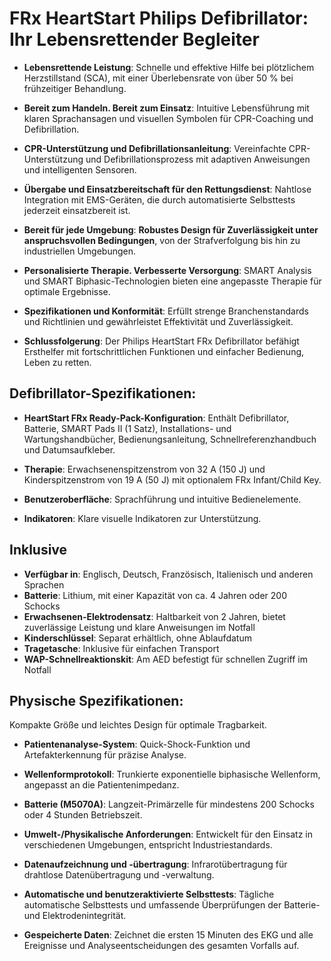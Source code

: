 # FRx HeartStart Philips Defibrillator: Ihr Lebensrettender Begleiter

- **Lebensrettende Leistung**: Schnelle und effektive Hilfe bei plötzlichem Herzstillstand (SCA), mit einer Überlebensrate von über 50 % bei frühzeitiger Behandlung.

- **Bereit zum Handeln. Bereit zum Einsatz**: Intuitive Lebensführung mit klaren Sprachansagen und visuellen Symbolen für CPR-Coaching und Defibrillation.

- **CPR-Unterstützung und Defibrillationsanleitung**: Vereinfachte CPR-Unterstützung und Defibrillationsprozess mit adaptiven Anweisungen und intelligenten Sensoren.

- **Übergabe und Einsatzbereitschaft für den Rettungsdienst**: Nahtlose Integration mit EMS-Geräten, die durch automatisierte Selbsttests jederzeit einsatzbereit ist.

- **Bereit für jede Umgebung**: **Robustes Design für Zuverlässigkeit unter anspruchsvollen Bedingungen**, von der Strafverfolgung bis hin zu industriellen Umgebungen.

- **Personalisierte Therapie. Verbesserte Versorgung**: SMART Analysis und SMART Biphasic-Technologien bieten eine angepasste Therapie für optimale Ergebnisse.

- **Spezifikationen und Konformität**: Erfüllt strenge Branchenstandards und Richtlinien und gewährleistet Effektivität und Zuverlässigkeit.

- **Schlussfolgerung**: Der Philips HeartStart FRx Defibrillator befähigt Ersthelfer mit fortschrittlichen Funktionen und einfacher Bedienung, Leben zu retten.

## **Defibrillator-Spezifikationen:**

- **HeartStart FRx Ready-Pack-Konfiguration**: Enthält Defibrillator, Batterie, SMART Pads II (1 Satz), Installations- und Wartungshandbücher, Bedienungsanleitung, Schnellreferenzhandbuch und Datumsaufkleber.

- **Therapie**: Erwachsenenspitzenstrom von 32 A (150 J) und Kinderspitzenstrom von 19 A (50 J) mit optionalem FRx Infant/Child Key.

- **Benutzeroberfläche**: Sprachführung und intuitive Bedienelemente.

- **Indikatoren**: Klare visuelle Indikatoren zur Unterstützung.

## **Inklusive**

- **Verfügbar in**: Englisch, Deutsch, Französisch, Italienisch und anderen Sprachen
- **Batterie**: Lithium, mit einer Kapazität von ca. 4 Jahren oder 200 Schocks
- **Erwachsenen-Elektrodensatz**: Haltbarkeit von 2 Jahren, bietet zuverlässige Leistung und klare Anweisungen im Notfall
- **Kinderschlüssel**: Separat erhältlich, ohne Ablaufdatum
- **Tragetasche**: Inklusive für einfachen Transport
- **WAP-Schnellreaktionskit**: Am AED befestigt für schnellen Zugriff im Notfall

## **Physische Spezifikationen:**

Kompakte Größe und leichtes Design für optimale Tragbarkeit.

- **Patientenanalyse-System**: Quick-Shock-Funktion und Artefakterkennung für präzise Analyse.

- **Wellenformprotokoll**: Trunkierte exponentielle biphasische Wellenform, angepasst an die Patientenimpedanz.

- **Batterie (M5070A)**: Langzeit-Primärzelle für mindestens 200 Schocks oder 4 Stunden Betriebszeit.

- **Umwelt-/Physikalische Anforderungen**: Entwickelt für den Einsatz in verschiedenen Umgebungen, entspricht Industriestandards.

- **Datenaufzeichnung und -übertragung**: Infrarotübertragung für drahtlose Datenübertragung und -verwaltung.

- **Automatische und benutzeraktivierte Selbsttests**: Tägliche automatische Selbsttests und umfassende Überprüfungen der Batterie- und Elektrodenintegrität.

- **Gespeicherte Daten**: Zeichnet die ersten 15 Minuten des EKG und alle Ereignisse und Analyseentscheidungen des gesamten Vorfalls auf.
